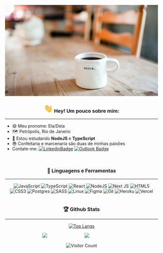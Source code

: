 <img src="./assets/welcome.jpg" height="300px" width="100%"/>
<div align="center">

### <img src="./assets/Hi.gif" width="30px"/> Hey!  Um pouco sobre mim:
<div align="left">

---
- 😄 Meu pronome: Ela/Dela <br/>
- 🗺️ Petrópolis, Rio de Janeiro<br/>
- 🌱 Estou estudando <b>NodeJS</b> e <b>TypeScript</b><br/>
- 😎 Confeitaria e marcenaria são duas de minhas paixões
- Contate-me:
  [![LinkedinBadge](https://img.shields.io/badge/-LinkedIn-blue?style=flat-square&logo=Linkedin&logoColor=white&link=https://www.linkedin.com/in/pereiramendonca/)](https://www.linkedin.com/in/pereiramendonca/)
  [![Outlook Badge](https://img.shields.io/badge/Microsoft_Outlook-0078D4?style=flat-square&logo=microsoft-outlook&logoColor=white)](https://www.linkedin.com/in/pereiramendonca/)
</div >
</br>

### 📝 Linguagens e Ferramentas
---

<div >

 
  <img src="https://img.shields.io/badge/javascript-%23323330.svg?style=flat-square&logo=javascript&logoColor=%23F7DF1E"  alt="JavaScript"/>
  <img src="https://img.shields.io/badge/typescript-%23007ACC.svg?style=flat-square&logo=typescript&logoColor=white"  alt="TypeScript"/>
  <img src="https://img.shields.io/badge/react-%2320232a.svg?style=flat-square&logo=react&logoColor=%2361DAFB"  alt="React"/>
  <img src="https://img.shields.io/badge/node.js-%2343853D.svg?style=flat-square&logo=node.js&logoColor=white"  alt="NodeJS"/>
  <img src="https://img.shields.io/badge/Next-black?style=flat-square&logo=next.js&logoColor=white"  alt="Next JS"/>
  <img src="https://img.shields.io/badge/html5-%23E34F26.svg?style=flat-square&logo=html5&logoColor=white"  alt="HTML5"/>
  <img src="https://img.shields.io/badge/css3-%231572B6.svg?style=flat-square&logo=css3&logoColor=white"  alt="CSS3"/>
  <img src="https://img.shields.io/badge/postgres-%23316192.svg?style=flat-square&logo=postgresql&logoColor=white"  alt="Postgres"/>
  <img src="https://img.shields.io/badge/SASS-hotpink.svg?style=flat-square&logo=SASS&logoColor=white"  alt="SASS"/>
  <img src="https://img.shields.io/badge/Linux-FCC624?style=flat-square&logo=linux&logoColor=black"  alt="Linux"/>
  <img src="https://img.shields.io/badge/figma-%23F24E1E.svg?style=flat-square&logo=figma&logoColor=white"  alt="Figma"/>
  <img src="https://img.shields.io/badge/git-%23F05033.svg?style=flat-square&logo=git&logoColor=white"  alt="Git"/>
  <img src="https://img.shields.io/badge/heroku-%23430098.svg?style=flat-square&logo=heroku&logoColor=white"  alt="Heroku"/>
  <img src="https://img.shields.io/badge/vercel-%23000000.svg?style=flat-square&logo=vercel&logoColor=white"  alt="Vercel"/>

</div>

</br>

### 🏆 Github Stats
---

[![Top
  Langs](https://github-readme-stats.vercel.app/api/top-langs/?username=arielem&layout=compact&theme=dark)](https://github.com/arielem/github-readme-stats)

<img 
  src="https://github-readme-stats.vercel.app/api?username=arielem&show_icons=true&hide_border=true&theme=dark"
  width="48%" 
  align="right"
/>
<img 
  src="https://github-readme-streak-stats.herokuapp.com/?user=arielem&theme=dark" 
  width="48%"
/>

<p>
  <img src="https://profile-counter.glitch.me/arielem/count.svg" alt="Visitor Count" />
</p>



</div>
